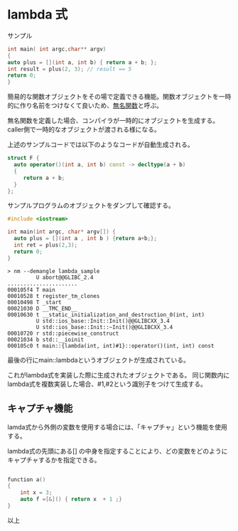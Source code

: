 # lambda 式

サンプル

```cpp
int main( int argc,char** argv)
{
auto plus = [](int a, int b) { return a + b; };
int result = plus(2, 3); // result == 5
return 0;
}
```

簡易的な関数オブジェクトをその場で定義できる機能。関数オブジェクトを一時的に作り名前をつけなくて良いため、[無名関数](https://ja.wikipedia.org/wiki/%E7%84%A1%E5%90%8D%E9%96%A2%E6%95%B0)と呼ぶ。

無名関数を定義した場合、コンパイラが一時的にオブジェクトを生成する。
caller側で一時的なオブジェクトが渡される様になる。

上述のサンプルコードでは以下のようなコードが自動生成される。
```cpp
struct F {
  auto operator()(int a, int b) const -> decltype(a + b)
  {
     return a + b;
  }
};
```


サンプルプログラムのオブジェクトをダンプして確認する。



```cpp
#include <iostream>

int main(int argc, char* argv[]) {
  auto plus = [](int a , int b ) {return a+b;};
  int ret = plus(2,3);
  return 0;
}
```

```
> nm --demangle lambda_sample
         U abort@@GLIBC_2.4
......................
000105f4 T main
00010528 t register_tm_clones
00010498 T _start
00021030 D __TMC_END__
00010630 t __static_initialization_and_destruction_0(int, int)
         U std::ios_base::Init::Init()@@GLIBCXX_3.4
         U std::ios_base::Init::~Init()@@GLIBCXX_3.4
00010720 r std::piecewise_construct
00021034 b std::__ioinit
000105c0 t main::{lambda(int, int)#1}::operator()(int, int) const
```


最後の行にmain::lambdaというオブジェクトが生成されている。

これがlambda式を実装した際に生成されたオブジェクトである。
同じ関数内にlambda式を複数実装した場合、#1,#2という識別子をつけて生成する。


## キャプチャ機能

lamda式から外側の変数を使用する場合には、「キャプチャ」という機能を使用する。

lambda式の先頭にある[] の中身を指定することにより、どの変数をどのようにキャプチャするかを指定できる。

```cpp

function a()
{
    int x = 3;
    auto f =[&]() { return x  + 1 ;}
}
```



以上

